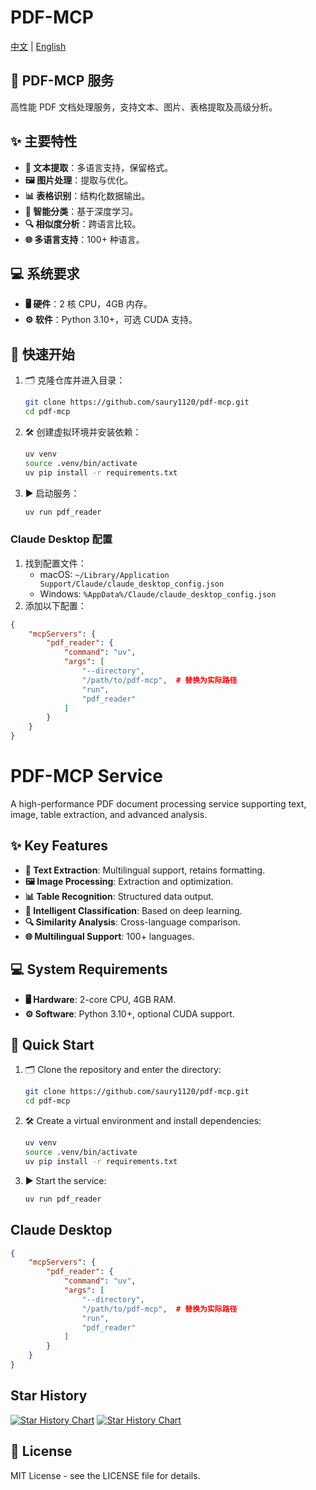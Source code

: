 # PDF-MCP

[中文](#pdf-mcp-服务) | [English](#pdf-mcp-service)

## 📄 PDF-MCP 服务

高性能 PDF 文档处理服务，支持文本、图片、表格提取及高级分析。

## ✨ 主要特性

- **📜 文本提取**：多语言支持，保留格式。
- **🖼️ 图片处理**：提取与优化。
- **📊 表格识别**：结构化数据输出。
- **🧠 智能分类**：基于深度学习。
- **🔍 相似度分析**：跨语言比较。
- **🌐 多语言支持**：100+ 种语言。

## 💻 系统要求

- **🖥️ 硬件**：2 核 CPU，4GB 内存。
- **⚙️ 软件**：Python 3.10+，可选 CUDA 支持。

## 🚀 快速开始

1. 🗂️ 克隆仓库并进入目录：
   ```bash
   git clone https://github.com/saury1120/pdf-mcp.git
   cd pdf-mcp
   ```
2. 🛠️ 创建虚拟环境并安装依赖：
   ```bash
   uv venv
   source .venv/bin/activate
   uv pip install -r requirements.txt
   ```
3. ▶️ 启动服务：
   ```bash
   uv run pdf_reader

   
### Claude Desktop 配置
1. 找到配置文件：
   - macOS: `~/Library/Application Support/Claude/claude_desktop_config.json`
   - Windows: `%AppData%/Claude/claude_desktop_config.json`
2. 添加以下配置：
```json
{
    "mcpServers": {
        "pdf_reader": {
            "command": "uv",
            "args": [
                "--directory",
                "/path/to/pdf-mcp",  # 替换为实际路径
                "run",
                "pdf_reader"
            ]
        }
    }
}
 ```


# PDF-MCP Service

A high-performance PDF document processing service supporting text, image, table extraction, and advanced analysis.

## ✨ Key Features

- **📜 Text Extraction**: Multilingual support, retains formatting.
- **🖼️ Image Processing**: Extraction and optimization.
- **📊 Table Recognition**: Structured data output.
- **🧠 Intelligent Classification**: Based on deep learning.
- **🔍 Similarity Analysis**: Cross-language comparison.
- **🌐 Multilingual Support**: 100+ languages.

## 💻 System Requirements

- **🖥️ Hardware**: 2-core CPU, 4GB RAM.
- **⚙️ Software**: Python 3.10+, optional CUDA support.

## 🚀 Quick Start

1. 🗂️ Clone the repository and enter the directory:
   ```bash
   git clone https://github.com/saury1120/pdf-mcp.git
   cd pdf-mcp
   ```
2. 🛠️ Create a virtual environment and install dependencies:
   ```bash
   uv venv
   source .venv/bin/activate
   uv pip install -r requirements.txt
   ```
3. ▶️ Start the service:
   ```bash
   uv run pdf_reader


## Claude Desktop 
```json
{
    "mcpServers": {
        "pdf_reader": {
            "command": "uv",
            "args": [
                "--directory",
                "/path/to/pdf-mcp",  # 替换为实际路径
                "run",
                "pdf_reader"
            ]
        }
    }
}
```

## Star History

[![Star History Chart](https://api.star-history.com/svg?repos=saury1120/pdf-mcp&type=Date)](https://star-history.com/#saury1120/pdf-mcp&Date)
[![Star History Chart](https://star-history.com/embed?repos=saury1120/pdf-mcp&type=Line)](https://star-history.com/#saury1120/pdf-mcp&Date)


## 📄 License

MIT License - see the LICENSE file for details.
